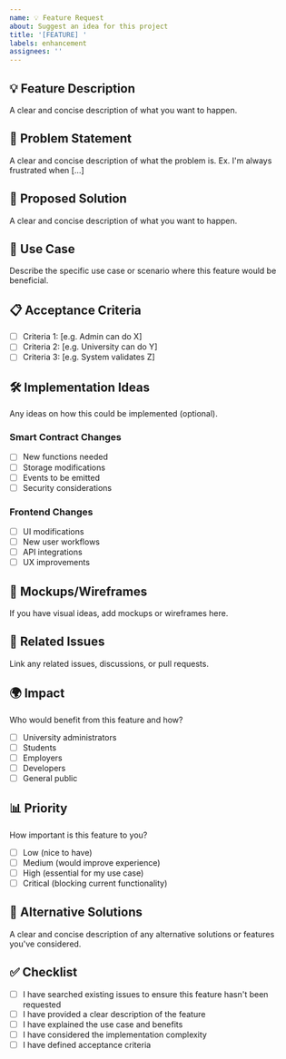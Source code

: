 ```yaml
---
name: 💡 Feature Request
about: Suggest an idea for this project
title: '[FEATURE] '
labels: enhancement
assignees: ''
---
```


## 💡 Feature Description
A clear and concise description of what you want to happen.

## 🎯 Problem Statement
A clear and concise description of what the problem is. Ex. I'm always frustrated when [...]

## 🚀 Proposed Solution
A clear and concise description of what you want to happen.

## 🔄 Use Case
Describe the specific use case or scenario where this feature would be beneficial.

## 📋 Acceptance Criteria
- [ ] Criteria 1: [e.g. Admin can do X]
- [ ] Criteria 2: [e.g. University can do Y]
- [ ] Criteria 3: [e.g. System validates Z]

## 🛠️ Implementation Ideas
Any ideas on how this could be implemented (optional).

### Smart Contract Changes
- [ ] New functions needed
- [ ] Storage modifications
- [ ] Events to be emitted
- [ ] Security considerations

### Frontend Changes
- [ ] UI modifications
- [ ] New user workflows
- [ ] API integrations
- [ ] UX improvements

## 🎨 Mockups/Wireframes
If you have visual ideas, add mockups or wireframes here.

## 🔗 Related Issues
Link any related issues, discussions, or pull requests.

## 🌍 Impact
Who would benefit from this feature and how?
- [ ] University administrators
- [ ] Students
- [ ] Employers
- [ ] Developers
- [ ] General public

## 📊 Priority
How important is this feature to you?
- [ ] Low (nice to have)
- [ ] Medium (would improve experience)
- [ ] High (essential for my use case)
- [ ] Critical (blocking current functionality)

## 🔧 Alternative Solutions
A clear and concise description of any alternative solutions or features you've considered.

## ✅ Checklist
- [ ] I have searched existing issues to ensure this feature hasn't been requested
- [ ] I have provided a clear description of the feature
- [ ] I have explained the use case and benefits
- [ ] I have considered the implementation complexity
- [ ] I have defined acceptance criteria

